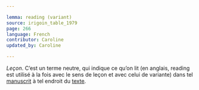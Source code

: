 ```yaml
---

lemma: reading (variant)
source: irigoin_table_1979
page: 266
language: French
contributor: Caroline
updated_by: Caroline

---
```


_Leçon_. C’est un terme neutre, qui indique ce qu’on lit (en anglais, reading est utilisé à la fois avec le sens de leçon et avec celui de variante) dans tel [manuscrit](manuscript.html) à tel endroit du [texte](text.html).
